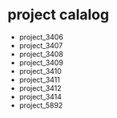 # project calalog

+ project_3406
+ project_3407
+ project_3408
+ project_3409
+ project_3410
+ project_3411
+ project_3412
+ project_3414
+ project_5892


